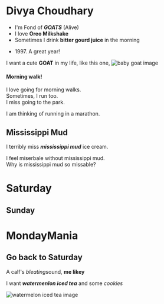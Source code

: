 # Divya Choudhary
* I'm Fond of ***GOATS*** (Alive)
* I love **Oreo Milkshake**
* Sometimes I drink **bitter gourd juice** in the morning
- 1997\. A great year!

I want a cute **GOAT** in my life, like this one, ![baby goat image](https://encrypted-tbn0.gstatic.com/images?q=tbn:ANd9GcSaQZERwseI0OLdKp2O9-0a-giVu0hoa9usteZHoFBTvLOp9pNaloKhke8g2D1u515jxg4&usqp=CAU)






  
#### Morning walk!
<p>I love going
for 
morning walks.<br>
   Sometimes,
I run too.<br>
  I miss
going to the 
park.<br>
   
  I am thinking of 
running in a 
marathon.</p>



## Mississippi Mud
I terribly miss ***mississippi mud*** ice cream.
<p>I feel miserbale without mississippi mud. <br>
  Why is mississippi mud so missable? </p>
    
Saturday
========

Sunday
------

# MondayMania

## Go back to Saturday

A calf's *bleating*sound, **me likey**

I want ***watermenlon iced tea*** and some *cookies*

![watermelon iced tea image](https://www.google.com/imgres?imgurl=https%3A%2F%2Fcdn-cabhn.nitrocdn.com%2FTBZUOwxIgRnlqMzDXzzZQqmSmEUFGJmE%2Fassets%2Fstatic%2Fsource%2Frev-06b4519%2Fblog%2Fwp-content%2Fuploads%2F2019%2F05%2FWatermelon-Iced-Tea-1.jpg&imgrefurl=https%3A%2F%2Fwww.tashasartisanfoods.com%2Fblog%2Fwatermelon-iced-tea%2F&tbnid=hgzQ5cE8RULTlM&vet=12ahUKEwi5i-eMsa_yAhUsoEsFHTvmDyMQMygOegUIARDoAQ..i&docid=u0gQirjYzAveEM&w=2401&h=2835&q=watermelon%20iced%20tea&client=ubuntu&ved=2ahUKEwi5i-eMsa_yAhUsoEsFHTvmDyMQMygOegUIARDoAQ)
